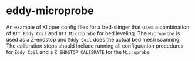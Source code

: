 # eddy-microprobe
An example of Klipper config files for a bed-slinger that uses a combination of `BTT Eddy Coil` and `BTT Microprobe` for bed leveling. The `Microprobe` is used as a Z-endstop and `Eddy Coil` does the actual bed mesh scanning. The calibration steps should include running all configuration procedures for `Eddy Coil` and a `Z_ENDSTOP_CALIBRATE` for the `Microprobe`.
